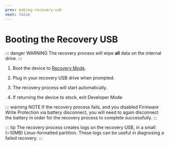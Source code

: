 ```yaml
---
prev: making-recovery-usb
next: false
---
```

# Booting the Recovery USB

::: danger WARNING
The recovery process will wipe **all** data on the internal drive.
:::

1. Boot the device to [Recovery Mode](/docs/boot-modes/recovery.md).

2. Plug in your recovery USB drive when prompted.

3. The recovery process will start automatically.

4. If returning the device to stock, exit Developer Mode

::: warning NOTE
If the recovery process fails, and you disabled Firmware Write Protection via battery disconnect, you will need to again disconnect the battery in order for the recovery process to complete successfully.
:::

::: tip
The recovery process creates logs on the recovery USB, in a small (~10MB) Linux-formatted partition.
These logs can be useful in diagnosing a failed recovery.
:::